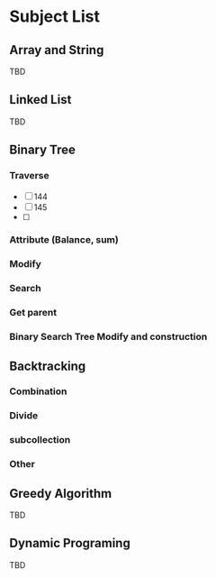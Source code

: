 # Subject List
## Array and String
TBD

## Linked List
TBD

## Binary Tree
### Traverse
- [ ] 144
- [ ] 145
- [ ]
 
### Attribute (Balance, sum)
### Modify
### Search
### Get parent
### Binary Search Tree Modify and construction

## Backtracking
### Combination
### Divide
### subcollection
### Other

## Greedy Algorithm
TBD

## Dynamic Programing
TBD